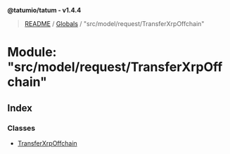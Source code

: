 **@tatumio/tatum - v1.4.4**

> [README](../README.md) / [Globals](../globals.md) / "src/model/request/TransferXrpOffchain"

# Module: "src/model/request/TransferXrpOffchain"

## Index

### Classes

* [TransferXrpOffchain](../classes/_src_model_request_transferxrpoffchain_.transferxrpoffchain.md)

